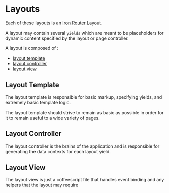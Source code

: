 

# Layouts

Each of these layouts is an [Iron Router Layout](https://github.com/EventedMind/iron-router#using-a-layout-with-yields).

A layout may contain several `yields` which are meant to be placeholders for dynamic content specified by the layout or page controller.

A layout is composed of :
* [layout template](page/page.layout.html)
* [layout controller](page/page.controller.coffee)
* [layout view](page/page.layout.coffee)

## Layout Template

The layout template is responsible for basic markup, specifying yields, and extremely basic template logic.

The layout template should strive to remain as basic as possible in order for it to remain useful to a wide variety of pages.

## Layout Controller

The layout controller is the brains of the application and is responsible for generating the data contexts for each layout yield.

## Layout View

The layout view is just a coffeescript file that handles event binding and any helpers that the layout may require